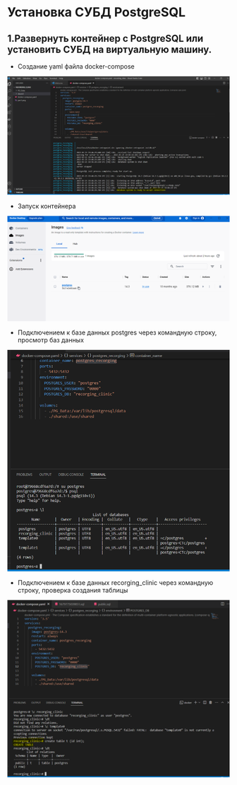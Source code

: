 # Установка СУБД PostgreSQL

## 1.Развернуть контейнер с PostgreSQL или установить СУБД на виртуальную машину.

- Cоздание yaml файла docker-compose

![Рис 1](https://github.com/khommy/otus_database/blob/main/6_Внутренняя%20архитектура%20СУБД%20PostgreSQL/image/step1.png)

- Запуск контейнера

![Рис 2](https://github.com/khommy/otus_database/blob/main/6_Внутренняя%20архитектура%20СУБД%20PostgreSQL/image/step2.png)


- Подключением к базе данных postgres через командную строку, просмотр баз данных

![Рис 3](https://github.com/khommy/otus_database/blob/main/6_Внутренняя%20архитектура%20СУБД%20PostgreSQL/image/step3.png)

- Подключением к базе данных recorging_clinic через командную строку, проверка создания таблицы

![Рис 4](https://github.com/khommy/otus_database/blob/main/6_Внутренняя%20архитектура%20СУБД%20PostgreSQL/image/step4.png)
